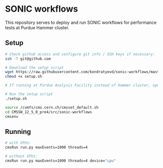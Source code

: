 # SONIC workflows
This repository serves to deploy and run SONIC workflows for performance tests at Purdue Hammer cluster.

## Setup
```bash
# Check github access and configure git info / SSH keys if necessary:
ssh -T git@github.com

# Download the setup script
wget https://raw.githubusercontent.com/kondratyevd/sonic-workflows/master/setup.sh
chmod +x setup.sh

# If running at Purdue Analysis Facility instead of Hammer cluster, open setup.sh and change ARCH to el8_amd64_gcc10

# Run the setup script
./setup.sh

source /cvmfs/cms.cern.ch/cmsset_default.sh
cd CMSSW_12_5_0_pre4/src/sonic-workflows
cmsenv

```

## Running
```bash
# with GPUs:
cmsRun run.py maxEvents=1000 threads=4

# without GPUs:
cmsRun run.py maxEvents=1000 threads=4 device="cpu"
```
